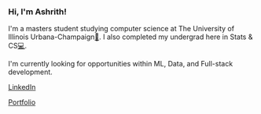 ### Hi, I'm Ashrith!

I'm a masters student studying computer science at The University of Illinois Urbana-Champaign[🌽](https://en.wikipedia.org/wiki/University_of_Illinois_Urbana-Champaign). I also completed my undergrad here in Stats & CS[💻](https://siebelschool.illinois.edu/news/why-you-want-cs-math-and-stats-degree).

I'm currently looking for opportunities within ML, Data, and Full-stack development.


[LinkedIn](https://www.linkedin.com/in/ashrithanumala/)

[Portfolio](https://ashrithanumala.github.io/)
